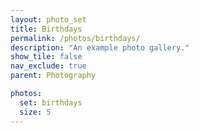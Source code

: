 ```yaml
---
layout: photo_set
title: Birthdays
permalink: /photos/birthdays/
description: "An example photo gallery."
show_tile: false
nav_exclude: true
parent: Photography

photos:
  set: birthdays
  size: 5
---
```

